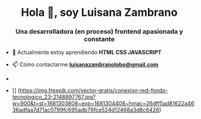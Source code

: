 <h1 align="center">Hola 👋, soy Luisana Zambrano</h1>
<h3 align="center">Una desarrolladora (en proceso) frontend apasionada y constante</h3>

- 🌱 Actualmente estoy aprendiendo **HTML CSS JAVASCRIPT**

- 📫 Cómo contactarme **luisanazambranolobo@gmail.com**
- 
- [] (https://img.freepik.com/vector-gratis/conexion-red-fondo-tecnologico_23-2148897767.jpg?w=900&t=st=1681303808~exp=1681304408~hmac=26dff5ad81622a4636adfaa7d71ac0799fc695adb79fce524d12468a3d8c6426)
